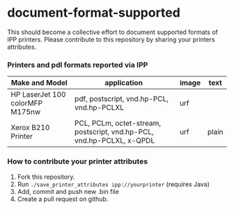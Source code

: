 # document-format-supported

This should become a collective effort to document supported formats of IPP printers.
Please contribute to this repository by sharing your printers attributes.

### Printers and pdl formats reported via IPP

|Make and Model                 |application                                                          |image|text |
|-------------------------------|---------------------------------------------------------------------|-----|-----|
|HP LaserJet 100 colorMFP M175nw|pdf, postscript, vnd.hp-PCL, vnd.hp-PCLXL                            |urf  |     |
|Xerox B210 Printer             |PCL, PCLm, octet-stream, postscript, vnd.hp-PCL, vnd.hp-PCLXL, x-QPDL|urf  |plain|

### How to contribute your printer attributes

1. Fork this repository.
2. Run `./save_printer_attributes ipp://yourprinter` (requires Java)
3. Add, commit and push new .bin file
4. Create a pull request on github.
